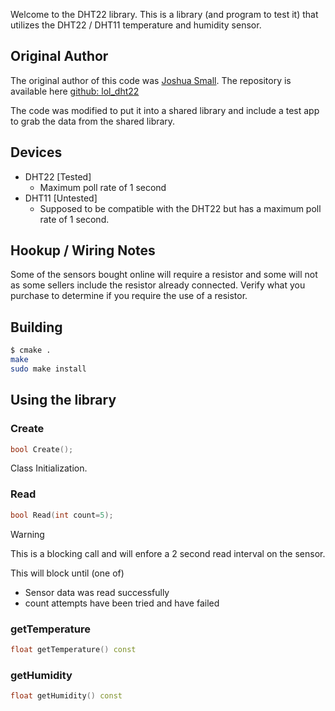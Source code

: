Welcome to the DHT22 library.  This is a library (and program to test it) that utilizes the DHT22 / DHT11 temperature
and humidity sensor.

## Original Author
The original author of this code was [Joshua Small](https://github.com/technion).  The repository is available here [github: lol_dht22](https://github.com/technion/lol_dht22)

The code was modified to put it into a shared library and include a test app to grab the data from the shared library.

## Devices
- DHT22 [Tested]
  - Maximum poll rate of 1 second  
- DHT11 [Untested]
  - Supposed to be compatible with the DHT22 but has a maximum poll rate of 1 second.

## Hookup / Wiring Notes
Some of the sensors bought online will require a resistor and some will not as some sellers include the resistor
already connected.  Verify what you purchase to determine if you require the use of a resistor.

## Building
```bash
$ cmake .
make
sudo make install
```

## Using the library

### Create
```c++
bool Create();
```
Class Initialization.

### Read
```c++
bool Read(int count=5);
```
> [!WARNING]
> This is a blocking call and will enfore a 2 second read interval on the sensor.
>
> This will block until (one of)
> - Sensor data was read successfully
> - count attempts have been tried and have failed

### getTemperature
```c++
float getTemperature() const
```

### getHumidity
```c++
float getHumidity() const
```